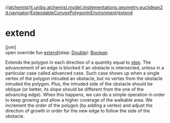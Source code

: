 //[alchemist](../../../index.md)/[it.unibo.alchemist.model.implementations.geometry.euclidean2d.navigator](../index.md)/[ExtendableConvexPolygonInEnvironment](index.md)/[extend](extend.md)

# extend

[jvm]\
open override fun [extend](extend.md)(step: [Double](https://kotlinlang.org/api/latest/jvm/stdlib/kotlin/-double/index.html)): [Boolean](https://kotlinlang.org/api/latest/jvm/stdlib/kotlin/-boolean/index.html)

Extends the polygon in each direction of a quantity equal to [step](extend.md). The advancement of an edge is blocked if an obstacle is intersected, unless in a particular case called advanced case. Such case shows up when a single vertex of the polygon intruded an obstacle, but no vertex from the obstacle intruded the polygon. Plus, the intruded side of the obstacle should be oblique (or better, its slope should be different from the one of the advancing edge). When this happens, we can do a simple operation in order to keep growing and allow a higher coverage of the walkable area. We increment the order of the polygon (by adding a vertex) and adjust the direction of growth in order for the new edge to follow the side of the obstacle.
